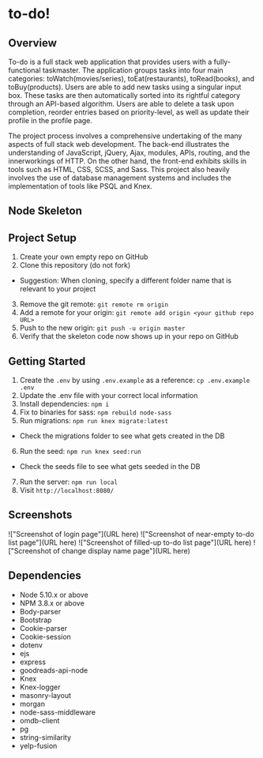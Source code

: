 # to-do!

## Overview

To-do is a full stack web application that provides users with a fully-functional taskmaster. The application groups tasks into four main categories: toWatch(movies/series), toEat(restaurants), toRead(books), and toBuy(products). Users are able to add new tasks using a singular input box. These tasks are then automatically sorted into its rightful category through an API-based algorithm. Users are able to delete a task upon completion, reorder entries based on priority-level, as well as update their profile in the profile page.

The project process involves a comprehensive undertaking of the many aspects of full stack web development. The back-end illustrates the understanding of JavaScript, jQuery, Ajax, modules, APIs, routing, and the innerworkings of HTTP. On the other hand, the front-end exhibits skills in tools such as HTML, CSS, SCSS, and Sass. This project also heavily involves the use of database management systems and includes the implementation of tools like PSQL and Knex.

## Node Skeleton

## Project Setup

1. Create your own empty repo on GitHub
2. Clone this repository (do not fork)
  - Suggestion: When cloning, specify a different folder name that is relevant to your project
3. Remove the git remote: `git remote rm origin`
4. Add a remote for your origin: `git remote add origin <your github repo URL>`
5. Push to the new origin: `git push -u origin master`
6. Verify that the skeleton code now shows up in your repo on GitHub

## Getting Started

1. Create the `.env` by using `.env.example` as a reference: `cp .env.example .env`
2. Update the .env file with your correct local information
3. Install dependencies: `npm i`
4. Fix to binaries for sass: `npm rebuild node-sass`
5. Run migrations: `npm run knex migrate:latest`
  - Check the migrations folder to see what gets created in the DB
6. Run the seed: `npm run knex seed:run`
  - Check the seeds file to see what gets seeded in the DB
7. Run the server: `npm run local`
8. Visit `http://localhost:8080/`

## Screenshots

!["Screenshot of login page"](URL here)
!["Screenshot of near-empty to-do list page"](URL here)
!["Screenshot of filled-up to-do list page"](URL here)
!["Screenshot of change display name page"](URL here)

## Dependencies

- Node 5.10.x or above
- NPM 3.8.x or above
- Body-parser
- Bootstrap
- Cookie-parser
- Cookie-session
- dotenv
- ejs
- express
- goodreads-api-node
- Knex
- Knex-logger
- masonry-layout
- morgan
- node-sass-middleware
- omdb-client
- pg
- string-similarity
- yelp-fusion

